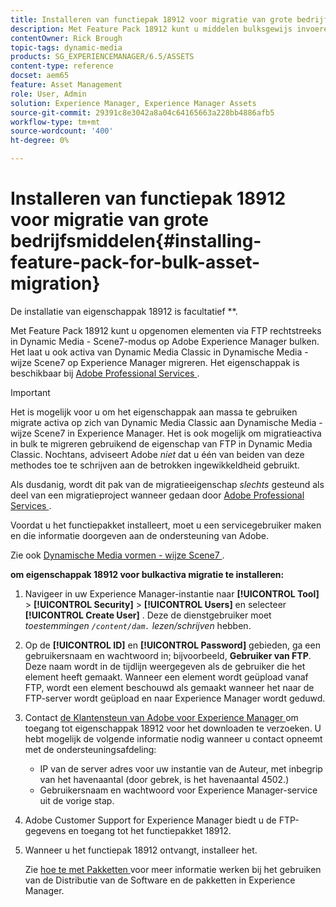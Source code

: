 ```yaml
---
title: Installeren van functiepak 18912 voor migratie van grote bedrijfsmiddelen
description: Met Feature Pack 18912 kunt u middelen bulksgewijs invoeren via FTP of elementen migreren van Dynamic Media Classic naar Dynamic Media op Adobe Experience Manager. Dit optionele functiepakket is beschikbaar bij Adobe-ondersteuning.
contentOwner: Rick Brough
topic-tags: dynamic-media
products: SG_EXPERIENCEMANAGER/6.5/ASSETS
content-type: reference
docset: aem65
feature: Asset Management
role: User, Admin
solution: Experience Manager, Experience Manager Assets
source-git-commit: 29391c8e3042a8a04c64165663a228bb4886afb5
workflow-type: tm+mt
source-wordcount: '400'
ht-degree: 0%

---
```


# Installeren van functiepak 18912 voor migratie van grote bedrijfsmiddelen{#installing-feature-pack-for-bulk-asset-migration}

De installatie van eigenschappak 18912 is facultatief **.

Met Feature Pack 18912 kunt u opgenomen elementen via FTP rechtstreeks in Dynamic Media - Scene7-modus op Adobe Experience Manager bulken. Het laat u ook activa van Dynamic Media Classic in Dynamische Media - wijze Scene7 op Experience Manager migreren. Het eigenschappak is beschikbaar bij [ Adobe Professional Services ](https://business.adobe.com/customers/consulting-services/main.html).

>[!IMPORTANT]
>
>Het is mogelijk voor u om het eigenschappak aan massa te gebruiken migrate activa op zich van Dynamic Media Classic aan Dynamische Media - wijze Scene7 in Experience Manager. Het is ook mogelijk om migratieactiva in bulk te migreren gebruikend de eigenschap van FTP in Dynamic Media Classic. Nochtans, adviseert Adobe *niet* dat u één van beiden van deze methodes toe te schrijven aan de betrokken ingewikkeldheid gebruikt.
>
>Als dusdanig, wordt dit pak van de migratieeigenschap *slechts* gesteund als deel van een migratieproject wanneer gedaan door [ Adobe Professional Services ](https://business.adobe.com/customers/consulting-services/main.html).

Voordat u het functiepakket installeert, moet u een servicegebruiker maken en die informatie doorgeven aan de ondersteuning van Adobe.

Zie ook [ Dynamische Media vormen - wijze Scene7 ](/help/assets/config-dms7.md).

**om eigenschappak 18912 voor bulkactiva migratie te installeren:**

1. Navigeer in uw Experience Manager-instantie naar **[!UICONTROL Tool]** > **[!UICONTROL Security]** > **[!UICONTROL Users]** en selecteer **[!UICONTROL Create User]** . Deze de dienstgebruiker moet *toestemmingen `/content/dam.` lezen/schrijven* hebben.
1. Op de **[!UICONTROL ID]** en **[!UICONTROL Password]** gebieden, ga een gebruikersnaam en wachtwoord in; bijvoorbeeld, **Gebruiker van FTP**. Deze naam wordt in de tijdlijn weergegeven als de gebruiker die het element heeft gemaakt. Wanneer een element wordt geüpload vanaf FTP, wordt een element beschouwd als gemaakt wanneer het naar de FTP-server wordt geüpload en naar Experience Manager wordt geduwd.
1. Contact [ de Klantensteun van Adobe voor Experience Manager ](https://experienceleague.adobe.com/?support-solution=General#support) om toegang tot eigenschappak 18912 voor het downloaden te verzoeken. U hebt mogelijk de volgende informatie nodig wanneer u contact opneemt met de ondersteuningsafdeling:

   * IP van de server adres voor uw instantie van de Auteur, met inbegrip van het havenaantal (door gebrek, is het havenaantal 4502.)
   * Gebruikersnaam en wachtwoord voor Experience Manager-service uit de vorige stap.

1. Adobe Customer Support for Experience Manager biedt u de FTP-gegevens en toegang tot het functiepakket 18912.
1. Wanneer u het functiepak 18912 ontvangt, installeer het.

   Zie [ hoe te met Pakketten ](/help/sites-administering/package-manager.md) voor meer informatie werken bij het gebruiken van de Distributie van de Software en de pakketten in Experience Manager.
